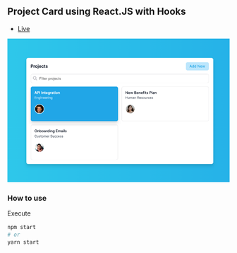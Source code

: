 ## Project Card using React.JS with Hooks

- [Live](https://hakangundogdu.github.io/project-card/)

<a href="https://hakangundogdu.github.io/project-card/">![NWS](https://github.com/hakangundogdu/project-card/raw/master/src/images/project-card.png)</a>

### How to use

Execute

```bash
npm start
# or
yarn start
```
